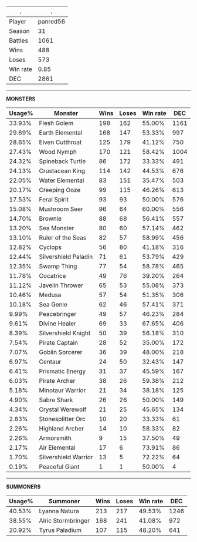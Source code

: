 .|.
|-|-
Player|panred56
Season|31
Battles|1061
Wins|488
Loses|573
Win rate|0.85
DEC|2861

---
**MONSTERS**

Usage%|Monster|Wins|Loses|Win rate|DEC|
-|-|-|-|-|-|
33.93%|Flesh Golem|198|162|55.00%|1161|
29.69%|Earth Elemental|168|147|53.33%|997|
28.65%|Elven Cutthroat|125|179|41.12%|750|
27.43%|Wood Nymph|170|121|58.42%|1004|
24.32%|Spineback Turtle|86|172|33.33%|491|
24.13%|Crustacean King|114|142|44.53%|676|
22.05%|Water Elemental|83|151|35.47%|503|
20.17%|Creeping Ooze|99|115|46.26%|613|
17.53%|Feral Spirit|93|93|50.00%|576|
15.08%|Mushroom Seer|96|64|60.00%|556|
14.70%|Brownie|88|68|56.41%|557|
13.20%|Sea Monster|80|60|57.14%|462|
13.10%|Ruler of the Seas|82|57|58.99%|456|
12.82%|Cyclops|56|80|41.18%|316|
12.44%|Silvershield Paladin|71|61|53.79%|429|
12.35%|Swamp Thing|77|54|58.78%|465|
11.78%|Cocatrice|49|76|39.20%|264|
11.12%|Javelin Thrower|65|53|55.08%|373|
10.46%|Medusa|57|54|51.35%|306|
10.18%|Sea Genie|62|46|57.41%|371|
9.99%|Peacebringer|49|57|46.23%|284|
9.61%|Divine Healer|69|33|67.65%|406|
8.39%|Silvershield Knight|50|39|56.18%|310|
7.54%|Pirate Captain|28|52|35.00%|172|
7.07%|Goblin Sorcerer|36|39|48.00%|218|
6.97%|Centaur|24|50|32.43%|147|
6.41%|Prismatic Energy|31|37|45.59%|167|
6.03%|Pirate Archer|38|26|59.38%|212|
5.18%|Minotaur Warrior|21|34|38.18%|125|
4.90%|Sabre Shark|26|26|50.00%|149|
4.34%|Crystal Werewolf|21|25|45.65%|134|
2.83%|Stonesplitter Orc|10|20|33.33%|61|
2.26%|Highland Archer|14|10|58.33%|82|
2.26%|Armorsmith|9|15|37.50%|49|
2.17%|Air Elemental|17|6|73.91%|86|
1.70%|Silvershield Warrior|13|5|72.22%|64|
0.19%|Peaceful Giant|1|1|50.00%|4|

---
**SUMMONERS**

Usage%|Summoner|Wins|Loses|Win rate|DEC|
-|-|-|-|-|-|
40.53%|Lyanna Natura|213|217|49.53%|1246|
38.55%|Alric Stormbringer|168|241|41.08%|972|
20.92%|Tyrus Paladium|107|115|48.20%|641|
